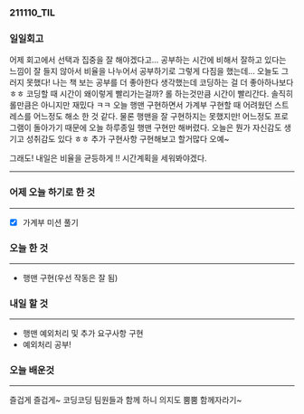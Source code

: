 ### 211110_TIL

### 일일회고

어제 회고에서 선택과 집중을 잘 해야겠다고...
공부하는 시간에 비해서 잘하고 있다는 느낌이 잘 들지 않아서
비율을 나누어서 공부하기로 그렇게 다짐을 했는데...
오늘도 그러지 못했다!
나는 책 보는 공부를 더 좋아한다 생각했는데 코딩하는 걸 더 좋아하나보다 ㅎㅎ
코딩할 때 시간이 왜이렇게 빨리가는걸까? 롤 하는것만큼 시간이 빨리간다.
솔직히 롤만큼은 아니지만 재밌다 ㅋㅋ 오늘 행맨 구현하면서 가계부 구현할 때 어려웠던 스트레스를
어느정도 해소 한 것 같다. 물론 행맨을 잘 구현하지는 못했지만!
어느정도 프로그램이 돌아가기 때문에 오늘 하루종일 행맨 구현만 해버렸다.
오늘은 뭔가 자신감도 생기고 성취감도 있다 ㅎㅎ 추가 구현사항 구현해보고 할거많다 오예~

그래도!
내일은 비율을 균등하게 !! 시간계획을 세워봐야겠다.

---



### 어제 오늘 하기로 한 것

---

- [x] 가계부 미션 풀기



### 오늘 한 것

---

- 행맨 구현(우선 작동은 잘 됨)

### 내일 할 것

---

- 행맨 예외처리 및 추가 요구사항 구현
- 예외처리 공부!

### 오늘 배운것

---

즐겁게 즐겁게~ 코딩코딩 팀원들과 함께 하니 의지도 뿜뿜 함께자라기~
